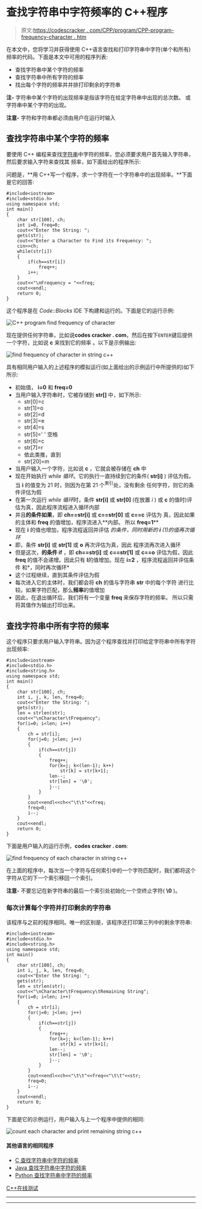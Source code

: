# 查找字符串中字符频率的 C++程序

> 原文:[https://codescracker . com/CPP/program/CPP-program-frequency-character . htm](https://codescracker.com/cpp/program/cpp-program-frequency-character.htm)

在本文中，您将学习并获得使用 C++语言查找和打印字符串中字符(单个和所有)频率的代码。下面是本文中可用的程序列表:

*   查找字符串中某个字符的频率
*   查找字符串中所有字符的频率
*   找出每个字符的频率并并排打印剩余的字符串

**注-** 字符串中某个字符的出现频率是指该字符在给定字符串中出现的总次数。 或字符串中某个字符的出现。

**注意-** 字符和字符串都必须由用户在运行时输入

## 查找字符串中某个字符的频率

要使用 C++ 编程来查找[字符串](/cpp/cpp-strings.htm)中字符的频率，您必须要求用户首先输入字符串，然后要求输入字符来查找其 频率，如下面给出的程序所示:

问题是，**用 C++写一个程序，求一个字符在一个字符串中的出现频率。**下面是它的回答:

```
#include<iostream>
#include<stdio.h>
using namespace std;
int main()
{
    char str[100], ch;
    int i=0, freq=0;
    cout<<"Enter the String: ";
    gets(str);
    cout<<"Enter a Character to Find its Frequency: ";
    cin>>ch;
    while(str[i])
    {
        if(ch==str[i])
            freq++;
        i++;
    }
    cout<<"\nFrequency = "<<freq;
    cout<<endl;
    return 0;
}
```

这个程序是在 *Code::Blocks* IDE 下构建和运行的。下面是它的运行示例:

![C++ program find frequency of character](../Images/63c926999b99920f9d1c6e1fde542e82.png)

现在提供任何字符串，比如说**codes cracker . com**，然后在按下`ENTER`键后提供一个字符，比如说 **c** 来找到它的频率 。以下是示例输出:

![find frequency of character in string c++](../Images/eaf3c172812bee43aed775b69037433d.png)

具有相同用户输入的上述程序的模拟运行(如上面给出的示例运行中所提供的)如下所示:

*   初始值， **i=0** 和 **freq=0**
*   当用户输入字符串时，它被存储到 **str[]** 中，如下所示:
    *   str[0]=c
    *   str[1]=o
    *   str[2]=d
    *   str[3]=e
    *   str[4]=s
    *   str[5]=' '
        空格
    *   str[6]=c
    *   str[7]=r
    *   依此类推，直到
    *   str[20]=m
*   当用户输入一个字符，比如说 **c** ，它就会被存储在 **ch** 中
*   现在开始执行 *while 循环*。它的执行一直持续到它的条件( **str[i]** ) 评估为假。当 **i** 的值变为 21 时，则因为在第 21 个<sup>索引</sup>处，没有剩余 任何字符，则它的条件评估为假
*   在第一次运行 *while 循环*时，条件 **str[i]** 或 **str[0]** (在放置 *i* ) 或 **c** 的值时)评估为真，因此程序流程进入循环内部
*   并且**的条件如果**，即 **ch==str[i]** 或 **c==str[0]** 或 **c==c** 评估为 真，因此如果的主体和 **freq** 的值增加，程序流进入**内部。 所以 **freq=1****
*   现在 **i** 的值也增加，程序流程返回并评估 *的条件，同时用新的 **i** (1)的值再次循环*
*   即，条件 **str[i]** 或 **str[1]** 或 **o** 再次评估为真，因此 程序流再次进入循环
*   但是这次，**的条件 if** ，即 **ch==str[i]** 或 **c==str[1]** 或 **c==o** 评估为假，因此 **freq** 的值不会递增。因此只有 **I**的值增加。现在 **i=2** ，程序流程返回并评估条件 和*，同时再次循环*
*   这个过程继续，直到其条件评估为假
*   每次进入它的主体时，我们都会将 **ch** 的值与字符串 **str** 中的每个字符 进行比较。如果字符匹配，那么**频率**的值增加
*   因此，在退出循环后，我们将有一个变量 **freq** 来保存字符的频率。 所以只需将其值作为输出打印出来。

## 查找字符串中所有字符的频率

这个程序只要求用户输入字符串。因为这个程序查找并打印给定字符串中所有字符出现频率:

```
#include<iostream>
#include<stdio.h>
#include<string.h>
using namespace std;
int main()
{
    char str[100], ch;
    int i, j, k, len, freq=0;
    cout<<"Enter the String: ";
    gets(str);
    len = strlen(str);
    cout<<"\nCharacter\tFrequency";
    for(i=0; i<len; i++)
    {
        ch = str[i];
        for(j=0; j<len; j++)
        {
            if(ch==str[j])
            {
                freq++;
                for(k=j; k<(len-1); k++)
                    str[k] = str[k+1];
                len--;
                str[len] = '\0';
                j--;
            }
        }
        cout<<endl<<ch<<"\t\t"<<freq;
        freq=0;
        i--;
    }
    cout<<endl;
	return 0;
}
```

下面是用户输入的运行示例，**codes cracker . com**:

![find frequency of each character in string c++](../Images/11b1a0e62ce409d9e36a21f9475fa970.png)

在上面的程序中，每次当一个字符与任何索引中的一个字符匹配时，我们都将这个字符从它的下一个索引移回一个索引。

**注意-** 不要忘记在新字符串的最后一个索引处初始化一个空终止字符( **\0** )。

### 每次计算每个字符并打印剩余的字符串

该程序与之前的程序相同。唯一的区别是，该程序还打印第三列中的剩余字符串:

```
#include<iostream>
#include<stdio.h>
#include<string.h>
using namespace std;
int main()
{
    char str[100], ch;
    int i, j, k, len, freq=0;
    cout<<"Enter the String: ";
    gets(str);
    len = strlen(str);
    cout<<"\nCharacter\tFrequency\tRemaining String";
    for(i=0; i<len; i++)
    {
        ch = str[i];
        for(j=0; j<len; j++)
        {
            if(ch==str[j])
            {
                freq++;
                for(k=j; k<(len-1); k++)
                    str[k] = str[k+1];
                len--;
                str[len] = '\0';
                j--;
            }
        }
        cout<<endl<<ch<<"\t\t"<<freq<<"\t\t"<<str;
        freq=0;
        i--;
    }
    cout<<endl;
	return 0;
}
```

下面是它的示例运行，用户输入与上一个程序中提供的相同:

![count each character and print remaining string c++](../Images/0fa1d08a084a701e4b74c7778795f823.png)

#### 其他语言的相同程序

*   [C 查找字符串中字符的频率](/c/program/c-program-frequency-character.htm)
*   [Java 查找字符串中字符的频率](/java/program/java-program-find-frequency-of-character.htm)
*   [Python 查找字符串中字符的频率](/python/program/python-program-count-character-in-string.htm)

[C++在线测试](/exam/showtest.php?subid=3)

* * *

* * *